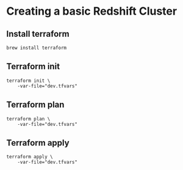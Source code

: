 # Creating a basic Redshift Cluster

## Install terraform
```
brew install terraform
```

## Terraform init
```
terraform init \
    -var-file="dev.tfvars"
```

## Terraform plan
```
terraform plan \
    -var-file="dev.tfvars"
```

## Terraform apply
```
terraform apply \
    -var-file="dev.tfvars"
```
